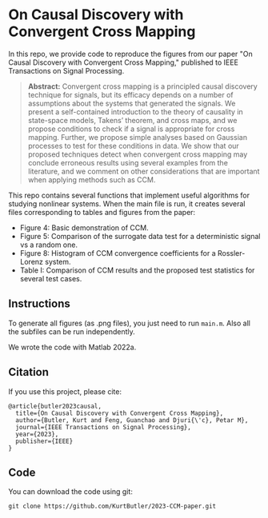 # On Causal Discovery with Convergent Cross Mapping
In this repo, we provide code to reproduce the figures from our paper "On Causal Discovery with Convergent Cross Mapping," published to IEEE Transactions on Signal Processing. 

> **Abstract:** Convergent cross mapping is a principled causal discovery technique for signals, but its efficacy depends on a number of assumptions about the systems that generated the signals. We present a self-contained introduction to the theory of causality in state-space models, Takens’ theorem, and cross maps, and we propose conditions to check if a signal is appropriate for cross mapping. Further, we propose simple analyses based on Gaussian processes to test for these conditions in data. We show that our proposed techniques detect when convergent cross mapping may conclude erroneous results using several examples from the literature, and we comment on other considerations that are important when applying methods such as CCM.

This repo contains several functions that implement useful algorithms for studying nonlinear systems.
When the main file is run, it creates several files corresponding to tables and figures from the paper:
- Figure 4: Basic demonstration of CCM.
- Figure 5: Comparison of the surrogate data test for a deterministic signal vs a random one.
- Figure 8: Histogram of CCM convergence coefficients for a Rossler-Lorenz system.
- Table I: Comparison of CCM results and the proposed test statistics for several test cases.

## Instructions
To generate all figures (as .png files), you just need to run `main.m`. Also all the subfiles can be run independently.

We wrote the code with Matlab 2022a.

## Citation
If you use this project, please cite:
```
@article{butler2023causal,
  title={On Causal Discovery with Convergent Cross Mapping},
  author={Butler, Kurt and Feng, Guanchao and Djuri{\'c}, Petar M},
  journal={IEEE Transactions on Signal Processing},
  year={2023},
  publisher={IEEE}
}
```
## Code
You can download the code using git:
```
git clone https://github.com/KurtButler/2023-CCM-paper.git
```
